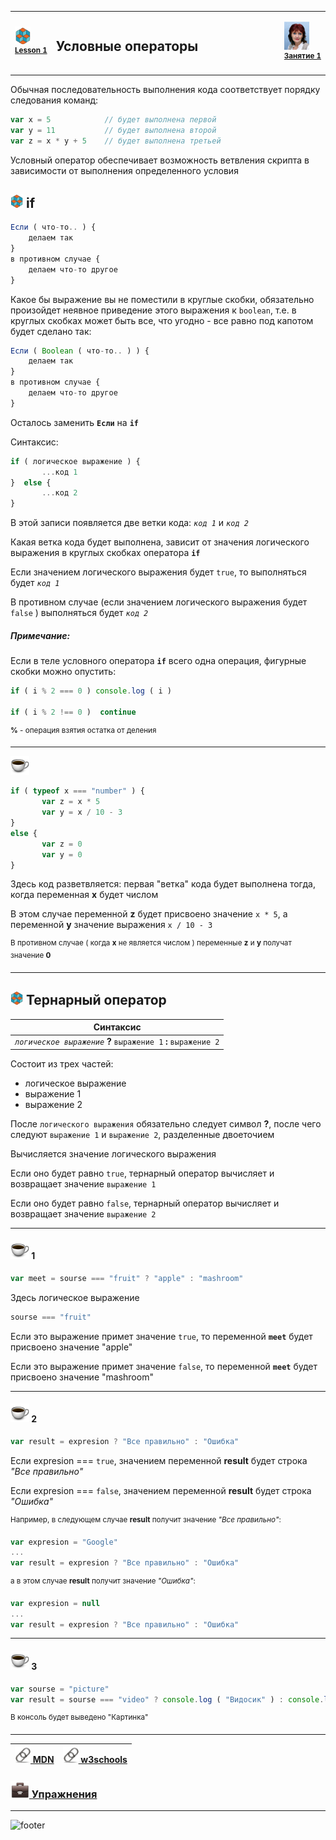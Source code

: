 [footer]: https://github.com/garevna/js-course/raw/master/images/a-level-ico.png?raw=true
[me40]: https://raw.githubusercontent.com/garevna/a-level-js-lessons/master/ico/myPhoto-40.png "Ⓒ Irina Fylyppova ( garevna ) 2019"
[ico20]: https://raw.githubusercontent.com/garevna/a-level-js-lessons/master/ico/a-level-20.png
[ico25]: https://raw.githubusercontent.com/garevna/a-level-js-lessons/master/ico/a-level-25.png
[hw-30]: https://raw.githubusercontent.com/garevna/a-level-js-lessons/master/ico/briefcase-30.png
[cap-30]: https://raw.githubusercontent.com/garevna/a-level-js-lessons/master/ico/coffee-30.png
[warn-25]: https://raw.githubusercontent.com/garevna/a-level-js-lessons/master/ico/warning-25.png
[link-25]: https://raw.githubusercontent.com/garevna/a-level-js-lessons/master/ico/link-25.png
[err-20]: https://raw.githubusercontent.com/garevna/a-level-js-lessons/master/ico/no_entry-20.png
[err-25]: https://raw.githubusercontent.com/garevna/a-level-js-lessons/master/ico/no_entry-25.png
[err-30]: https://raw.githubusercontent.com/garevna/a-level-js-lessons/master/ico/no_entry-30.png

<table><tr><td width="50">

![ico25] <br/><sup>[**Lesson&nbsp;1**](../lessons/lesson-01.md)</sup>
  </td>
  <td width="800"><h2>Условные операторы</h2></td>
  <td>

  ![me40] <br/><sup>[**Занятие&nbsp;1**](../lessons/lesson-01.md)</sup></td>
</tr></table>


Обычная последовательность выполнения кода соответствует порядку следования команд:

```javascript
var x = 5            // будет выполнена первой
var y = 11           // будет выполнена второй
var z = x * y + 5    // будет выполнена третьей
```

Условный оператор обеспечивает возможность ветвления скрипта в зависимости от выполнения определенного условия

## ![ico20] if

```javascript
Если ( что-то.. ) {
    делаем так
}
в противном случае {
    делаем что-то другое
}
```

Какое бы выражение вы не поместили в круглые скобки, обязательно произойдет неявное приведение этого выражения к `boolean`, т.е. в круглых скобках может быть все, что угодно - все равно под капотом будет сделано так:

```javascript
Если ( Boolean ( что-то.. ) ) {
    делаем так
}
в противном случае {
    делаем что-то другое
}
```

Осталось заменить **`Если`** на **`if`**

Синтаксис:

```javascript
if ( логическое выражение ) {  
       ...код 1  
}  else {
       ...код 2
}
```

В этой записи появляется две ветки кода: _`код 1`_ и _`код 2`_

Какая ветка кода будет выполнена, зависит от значения логического выражения в круглых скобках оператора **`if`**

Если значением логического выражения будет `true`, то выполняться будет _`код 1`_

В противном случае (если значением логического выражения будет `false` ) выполняться будет _`код 2`_

##### Примечание:

Если в теле условного оператора  **`if`** всего одна операция, фигурные скобки можно опустить:

```javascript
if ( i % 2 === 0 ) console.log ( i )

if ( i % 2 !== 0 )  continue
```

<sup>**%** - операция взятия остатка от деления</sup>

_________________________________________________________________

![cap-30]

```javascript
if ( typeof x === "number" ) {
       var z = x * 5
       var y = x / 10 - 3
}
else {
       var z = 0
       var y = 0
}
```

Здесь код разветвляется: первая "ветка" кода будет выполнена тогда, когда переменная **x** будет числом

В этом случае переменной **z** будет присвоено значение `x * 5`, а переменной **y** значение выражения `x / 10 - 3`

<sup>В противном случае ( когда **x** не является числом ) переменные **z** и **y** получат значение **0**</sup>

_________________________________________________________________

## ![ico20] Тернарный оператор

| Синтаксис |
|-|
| _`логическое выражение`_ **?** `выражение 1` **:** `выражение 2` |

Состоит из трех частей:

* логическое выражение
* выражение 1
* выражение 2

После `логического выражения` обязательно следует символ **?**, после чего следуют `выражение 1` и `выражение 2`, разделенные двоеточием

Вычисляется значение логического выражения

Если оно будет равно `true`, тернарный оператор вычисляет и возвращает значение `выражение 1`

Если оно будет равно `false`, тернарный оператор вычисляет и возвращает значение `выражение 2`

_____________________________________________________________

#### ![cap-30] 1

```javascript
var meet = sourse === "fruit" ? "apple" : "mashroom"
```

Здесь логическое выражение

```javascript
sourse === "fruit"    
```

Если это выражение примет значение `true`, то переменной  **`meet`**  будет присвоено значение  "apple"

Если это выражение примет значение `false`, то переменной  **`meet`**  будет присвоено значение  "mashroom"

______________________________________________________________

#### ![cap-30] 2

```javascript
var result = expresion ? "Все правильно" : "Ошибка"
```

Если expresion === `true`, значением переменной  **result**  будет строка *"Все правильно"*

Если expresion === `false`, значением переменной  **result**  будет строка *"Ошибка"*

<sup>Например, в следующем случае **result** получит значение *"Все правильно"*:</sup>
```javascript
var expresion = "Google"
...
var result = expresion ? "Все правильно" : "Ошибка"
```

<sup>а в этом случае **result** получит значение *"Ошибка"*:</sup>

```javascript
var expresion = null
...
var result = expresion ? "Все правильно" : "Ошибка"
```

_________________________________________________________

#### ![cap-30] 3

```javascript
var sourse = "picture"
var result = sourse === "video" ? console.log ( "Видосик" ) : console.log ( "Картинка" )
```
<sup>В консоль будет выведено "Картинка"</sup>

_____________________________________________________________

| [![link-25] MDN](https://developer.mozilla.org/ru/docs/Web/JavaScript/Guide/Expressions_and_Operators) | [![link-25] w3schools](https://www.w3schools.com/js/js_if_else.asp) |
|-|-|


### [![hw-30] Упражнения](https://docs.google.com/forms/d/e/1FAIpQLSds2Q8WyrfeDSN7dZd6F3v0HspdMQG9BPrV0d3SG3mOGh2rFw/viewform)

_________________________________________________________________________

![footer]

